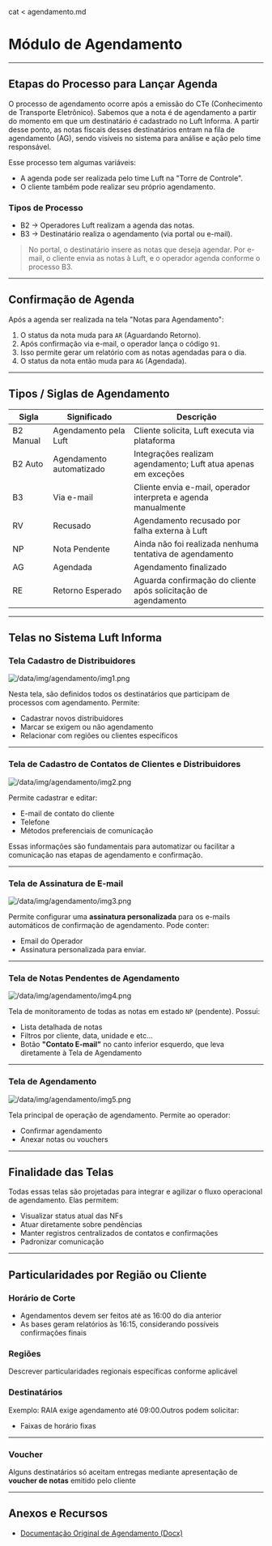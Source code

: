cat < agendamento.md

# Módulo de Agendamento

***

## Etapas do Processo para Lançar Agenda

O processo de agendamento ocorre após a emissão do CTe (Conhecimento de Transporte Eletrônico). Sabemos que a nota é de agendamento a partir do momento em que um destinatário é cadastrado no Luft Informa. A partir desse ponto, as notas fiscais desses destinatários entram na fila de agendamento (AG), sendo visíveis no sistema para análise e ação pelo time responsável.

Esse processo tem algumas variáveis:

* A agenda pode ser realizada pelo time Luft na "Torre de Controle".
* O cliente também pode realizar seu próprio agendamento.

### Tipos de Processo

* B2 → Operadores Luft realizam a agenda das notas.
* B3 → Destinatário realiza o agendamento (via portal ou e-mail).

> No portal, o destinatário insere as notas que deseja agendar. Por e-mail, o cliente envia as notas à Luft, e o operador agenda conforme o processo B3.

***

## Confirmação de Agenda

Após a agenda ser realizada na tela "Notas para Agendamento":

1. O status da nota muda para `AR` (Aguardando Retorno).
2. Após confirmação via e-mail, o operador lança o código `91`.
3. Isso permite gerar um relatório com as notas agendadas para o dia.
4. O status da nota então muda para `AG` (Agendada).

***

## Tipos / Siglas de Agendamento

| Sigla | Significado | Descrição |
| ----- | ----------- | --------- |
| B2 Manual | Agendamento pela Luft | Cliente solicita, Luft executa via plataforma |
| B2 Auto | Agendamento automatizado | Integrações realizam agendamento; Luft atua apenas em exceções |
| B3 | Via e-mail | Cliente envia e-mail, operador interpreta e agenda manualmente |
| RV | Recusado | Agendamento recusado por falha externa à Luft |
| NP | Nota Pendente | Ainda não foi realizada nenhuma tentativa de agendamento |
| AG | Agendada | Agendamento finalizado |
| RE | Retorno Esperado | Aguarda confirmação do cliente após solicitação de agendamento |

***

## Telas no Sistema Luft Informa

### Tela Cadastro de Distribuidores

![/data/img/agendamento/img1.png](/data/img/agendamento/img1.png)

Nesta tela, são definidos todos os destinatários que participam de processos com agendamento. Permite:

* Cadastrar novos distribuidores
* Marcar se exigem ou não agendamento
* Relacionar com regiões ou clientes específicos

***

### Tela de Cadastro de Contatos de Clientes e Distribuidores

![/data/img/agendamento/img2.png](/data/img/agendamento/img2.png)

Permite cadastrar e editar:

* E-mail de contato do cliente
* Telefone
* Métodos preferenciais de comunicação

Essas informações são fundamentais para automatizar ou facilitar a comunicação nas etapas de agendamento e confirmação.

***

### Tela de Assinatura de E-mail

![/data/img/agendamento/img3.png](/data/img/agendamento/img3.png)

Permite configurar uma **assinatura personalizada** para os e-mails automáticos de confirmação de agendamento. Pode conter:

* Email do Operador
* Assinatura personalizada para enviar.

***

### Tela de Notas Pendentes de Agendamento

![/data/img/agendamento/img4.png](/data/img/agendamento/img4.png)

Tela de monitoramento de todas as notas em estado `NP` (pendente). Possui:

* Lista detalhada de notas
* Filtros por cliente, data, unidade e etc...
* Botão **"Contato E-mail"** no canto inferior esquerdo, que leva diretamente à Tela de Agendamento

***

### Tela de Agendamento

![/data/img/agendamento/img5.png](/data/img/agendamento/img5.png)

Tela principal de operação de agendamento. Permite ao operador:

* Confirmar agendamento
* Anexar notas ou vouchers

***

## Finalidade das Telas

Todas essas telas são projetadas para integrar e agilizar o fluxo operacional de agendamento. Elas permitem:

* Visualizar status atual das NFs
* Atuar diretamente sobre pendências
* Manter registros centralizados de contatos e confirmações
* Padronizar comunicação

***

## Particularidades por Região ou Cliente

### Horário de Corte

* Agendamentos devem ser feitos até as 16:00 do dia anterior
* As bases geram relatórios às 16:15, considerando possíveis confirmações finais

### Regiões

Descrever particularidades regionais específicas conforme aplicável

### Destinatários

Exemplo: RAIA exige agendamento até 09:00.Outros podem solicitar:

* Faixas de horário fixas

***

### Voucher

Alguns destinatários só aceitam entregas mediante apresentação de **voucher de notas** emitido pelo cliente

***

## Anexos e Recursos

* [Documentação Original de Agendamento (Docx)](/download?token=__TOKEN_PLACEHOLDER__&download=Agendamento_Em_Producao.docx&token=eyJhbGciOiJIUzI1NiIsInR5cCI6IkpXVCJ9.eyJzIjoiZnJhbmNpc2NvLm1pcmFuZGEiLCJlIjoxNzUwNzA5NTY4fQ.qq5cstM4q_h4LHGZEv4jhQOd5y-fqSAkvN9hDNxKSd4)